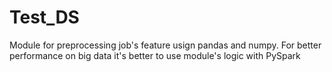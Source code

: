 # Test_DS
Module for preprocessing job's feature usign pandas and numpy. For better performance on big data it's better to use module's logic with PySpark
